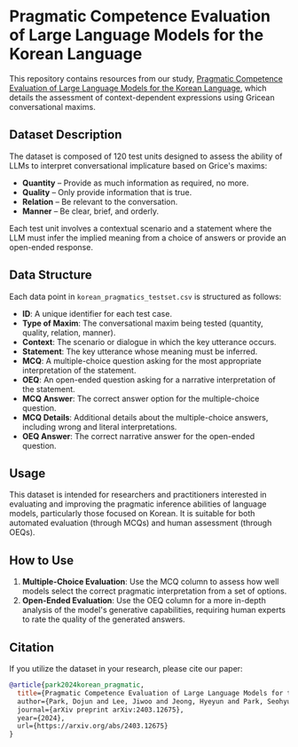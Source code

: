 # Pragmatic Competence Evaluation of Large Language Models for the Korean Language

This repository contains resources from our study, [Pragmatic Competence Evaluation of Large Language Models for the Korean Language](https://arxiv.org/abs/2403.12675), which details the assessment of context-dependent expressions using Gricean conversational maxims.

## Dataset Description
The dataset is composed of 120 test units designed to assess the ability of LLMs to interpret conversational implicature based on Grice's maxims:

* **Quantity** – Provide as much information as required, no more.
* **Quality** – Only provide information that is true.
* **Relation** – Be relevant to the conversation.
* **Manner** – Be clear, brief, and orderly.

Each test unit involves a contextual scenario and a statement where the LLM must infer the implied meaning from a choice of answers or provide an open-ended response.

## Data Structure
Each data point in `korean_pragmatics_testset.csv` is structured as follows:

* **ID**: A unique identifier for each test case.
* **Type of Maxim**: The conversational maxim being tested (quantity, quality, relation, manner).
* **Context**: The scenario or dialogue in which the key utterance occurs.
* **Statement**: The key utterance whose meaning must be inferred.
* **MCQ**: A multiple-choice question asking for the most appropriate interpretation of the statement.
* **OEQ**: An open-ended question asking for a narrative interpretation of the statement.
* **MCQ Answer**: The correct answer option for the multiple-choice question.
* **MCQ Details**: Additional details about the multiple-choice answers, including wrong and literal interpretations.
* **OEQ Answer**: The correct narrative answer for the open-ended question.

## Usage
This dataset is intended for researchers and practitioners interested in evaluating and improving the pragmatic inference abilities of language models, particularly those focused on Korean. It is suitable for both automated evaluation (through MCQs) and human assessment (through OEQs).


## How to Use
1. **Multiple-Choice Evaluation**: Use the MCQ column to assess how well models select the correct pragmatic interpretation from a set of options.
2. **Open-Ended Evaluation**: Use the OEQ column for a more in-depth analysis of the model's generative capabilities, requiring human experts to rate the quality of the generated answers.


## Citation

If you utilize the dataset in your research, please cite our paper:

```bibtex
@article{park2024korean_pragmatic,
  title={Pragmatic Competence Evaluation of Large Language Models for the Korean Language,
  author={Park, Dojun and Lee, Jiwoo and Jeong, Hyeyun and Park, Seohyun and Lee, Sungeun},
  journal={arXiv preprint arXiv:2403.12675},
  year={2024},
  url={https://arxiv.org/abs/2403.12675}
}
